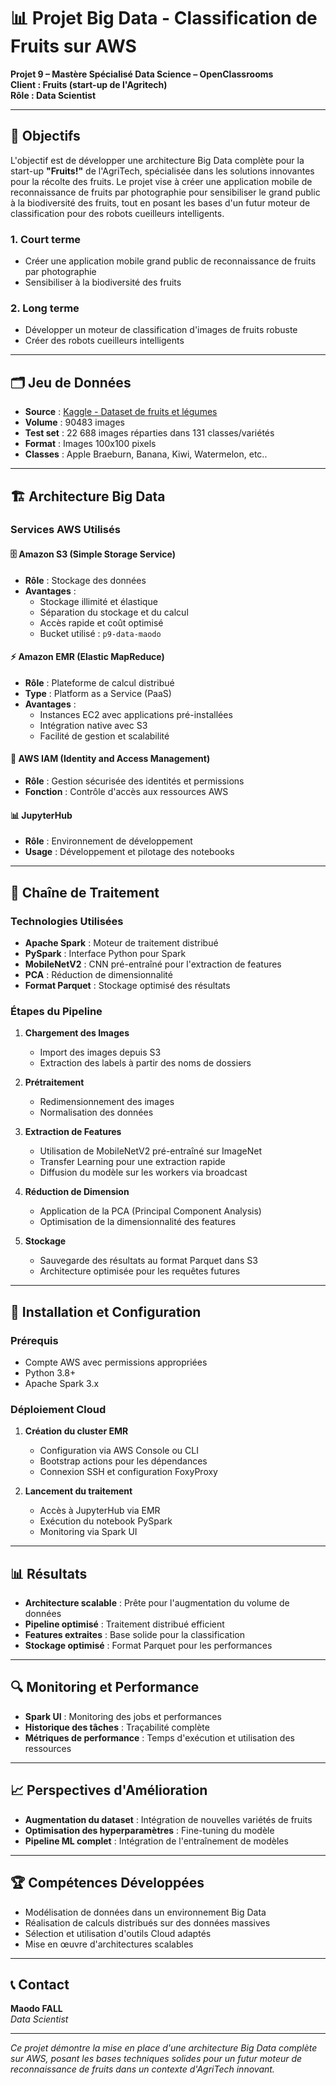 # 📊 Projet Big Data - Classification de Fruits sur AWS

**Projet 9 – Mastère Spécialisé Data Science – OpenClassrooms**  
**Client : Fruits (start-up de l'Agritech)**  
**Rôle : Data Scientist**

---

## 🎯 Objectifs

L'objectif est de développer une architecture Big Data complète pour la start-up **"Fruits!"** de l'AgriTech, spécialisée dans les solutions innovantes pour la récolte des fruits. Le projet vise à créer une application mobile de reconnaissance de fruits par photographie pour sensibiliser le grand public à la biodiversité des fruits, tout en posant les bases d'un futur moteur de classification pour des robots cueilleurs intelligents.

### 1. Court terme
- Créer une application mobile grand public de reconnaissance de fruits par photographie
- Sensibiliser à la biodiversité des fruits

### 2. Long terme  
- Développer un moteur de classification d'images de fruits robuste
- Créer des robots cueilleurs intelligents

---

## 🗂️ Jeu de Données

- **Source** : [Kaggle - Dataset de fruits et légumes](https://www.kaggle.com/datasets/moltean/fruits) 
- **Volume** : 90483 images
- **Test set** : 22 688 images réparties dans 131 classes/variétés
- **Format** : Images 100x100 pixels
- **Classes** : Apple Braeburn, Banana, Kiwi, Watermelon, etc..

---

## 🏗️ Architecture Big Data

### Services AWS Utilisés

#### 🗄️ Amazon S3 (Simple Storage Service)
- **Rôle** : Stockage des données
- **Avantages** : 
  - Stockage illimité et élastique
  - Séparation du stockage et du calcul
  - Accès rapide et coût optimisé
  - Bucket utilisé : `p9-data-maodo`

#### ⚡ Amazon EMR (Elastic MapReduce)
- **Rôle** : Plateforme de calcul distribué
- **Type** : Platform as a Service (PaaS)
- **Avantages** :
  - Instances EC2 avec applications pré-installées
  - Intégration native avec S3
  - Facilité de gestion et scalabilité

#### 🔐 AWS IAM (Identity and Access Management)
- **Rôle** : Gestion sécurisée des identités et permissions
- **Fonction** : Contrôle d'accès aux ressources AWS

#### 📊 JupyterHub
- **Rôle** : Environnement de développement
- **Usage** : Développement et pilotage des notebooks

---

## 🔧 Chaîne de Traitement

### Technologies Utilisées
- **Apache Spark** : Moteur de traitement distribué
- **PySpark** : Interface Python pour Spark
- **MobileNetV2** : CNN pré-entraîné pour l'extraction de features
- **PCA** : Réduction de dimensionnalité
- **Format Parquet** : Stockage optimisé des résultats

### Étapes du Pipeline

1. **Chargement des Images**
   - Import des images depuis S3
   - Extraction des labels à partir des noms de dossiers

2. **Prétraitement**
   - Redimensionnement des images
   - Normalisation des données

3. **Extraction de Features**
   - Utilisation de MobileNetV2 pré-entraîné sur ImageNet
   - Transfer Learning pour une extraction rapide
   - Diffusion du modèle sur les workers via broadcast

4. **Réduction de Dimension**
   - Application de la PCA (Principal Component Analysis)
   - Optimisation de la dimensionnalité des features

5. **Stockage**
   - Sauvegarde des résultats au format Parquet dans S3
   - Architecture optimisée pour les requêtes futures

---

## 🚀 Installation et Configuration

### Prérequis
- Compte AWS avec permissions appropriées
- Python 3.8+
- Apache Spark 3.x

### Déploiement Cloud
1. **Création du cluster EMR**
   - Configuration via AWS Console ou CLI
   - Bootstrap actions pour les dépendances
   - Connexion SSH et configuration FoxyProxy

2. **Lancement du traitement**
   - Accès à JupyterHub via EMR
   - Exécution du notebook PySpark
   - Monitoring via Spark UI

---

## 📊 Résultats

- **Architecture scalable** : Prête pour l'augmentation du volume de données
- **Pipeline optimisé** : Traitement distribué efficient
- **Features extraites** : Base solide pour la classification
- **Stockage optimisé** : Format Parquet pour les performances

---

## 🔍 Monitoring et Performance

- **Spark UI** : Monitoring des jobs et performances
- **Historique des tâches** : Traçabilité complète
- **Métriques de performance** : Temps d'exécution et utilisation des ressources

---

## 📈 Perspectives d'Amélioration

- **Augmentation du dataset** : Intégration de nouvelles variétés de fruits
- **Optimisation des hyperparamètres** : Fine-tuning du modèle
- **Pipeline ML complet** : Intégration de l'entraînement de modèles

---

## 🏆 Compétences Développées

- Modélisation de données dans un environnement Big Data
- Réalisation de calculs distribués sur des données massives
- Sélection et utilisation d'outils Cloud adaptés
- Mise en œuvre d'architectures scalables

---

## 📞 Contact

**Maodo FALL**  
*Data Scientist* 

---

*Ce projet démontre la mise en place d'une architecture Big Data complète sur AWS, posant les bases techniques solides pour un futur moteur de reconnaissance de fruits dans un contexte d'AgriTech innovant.*
